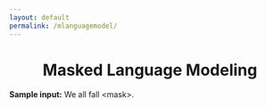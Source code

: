 ```yaml
---
layout: default
permalink: /mlanguagemodel/
---
```



# <center> Masked Language Modeling </center>



<script
	type="module"
	src="https://gradio.s3-us-west-2.amazonaws.com/3.44.2/gradio.js"
></script>

<gradio-app src="https://nikhilwani-nikhilwani-masked-language-model-eli5.hf.space"></gradio-app>


**Sample input:** 
We all fall \<mask\>.

